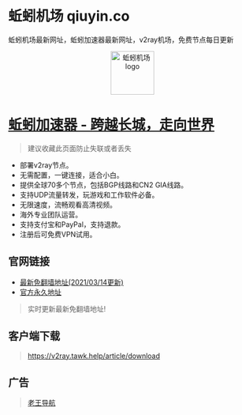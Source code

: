 # 蚯蚓机场 qiuyin.co
蚯蚓机场最新网址，蚯蚓加速器最新网址，v2ray机场，免费节点每日更新

<p align="center">
<img alt="蚯蚓机场logo" src="https://dilong.us/assets/home/img/logo.png" width="88">
</p>

# [蚯蚓加速器 - 跨越长城，走向世界](https://qiuyin.xyz)

> 建议收藏此页面防止失联或者丢失 

- 部署v2ray节点。
- 无需配置，一键连接，适合小白。
- 提供全球70多个节点，包括BGP线路和CN2 GIA线路。
- 支持UDP流量转发，玩游戏和工作软件必备。
- 无限速度，流畅观看高清视频。
- 海外专业团队运营。
- 支持支付宝和PayPal，支持退款。
- 注册后可免费VPN试用。


## 官网链接
- [最新免翻墙地址(2021/03/14更新)](https://qiuyin.site)
- [官方永久地址](https://qiuyin.co)

> 实时更新最新免翻墙地址!

## 客户端下载

> https://v2ray.tawk.help/article/download



## 广告
> <a target="_blank" href="http://lwdh.us">老王导航</a>

